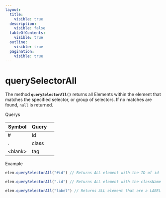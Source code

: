 ```yaml
---
layout:
  title:
    visible: true
  description:
    visible: false
  tableOfContents:
    visible: true
  outline:
    visible: true
  pagination:
    visible: true
---
```


# querySelectorAll

The method **`querySelectorAll()`** returns all Elements within the element that matches the specified selector, or group of selectors. If no matches are found, `null` is returned.

Querys

<table><thead><tr><th>Symbol</th><th>Query</th><th data-hidden></th></tr></thead><tbody><tr><td>#</td><td>id</td><td></td></tr><tr><td>.</td><td>class</td><td></td></tr><tr><td>&#x3C;blank></td><td>tag</td><td></td></tr></tbody></table>

Example

```javascript
elem.querySelectorAll("#id") // Returns ALL element with the ID of id
```

```javascript
elem.querySelectorAll(".id") // Returns ALL element with the className of id
```

```javascript
elem.querySelectorAll("label") // Returns ALL element that are a LABEL
```
